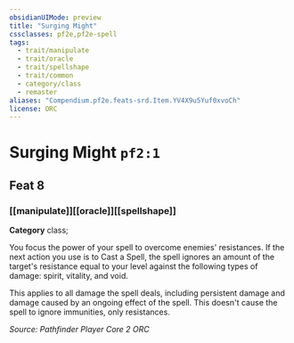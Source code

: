 ```yaml
---
obsidianUIMode: preview
title: "Surging Might"
cssclasses: pf2e,pf2e-spell
tags:
  - trait/manipulate
  - trait/oracle
  - trait/spellshape
  - trait/common
  - category/class
  - remaster
aliases: "Compendium.pf2e.feats-srd.Item.YV4X9u5Yuf0xvoCh"
license: ORC
---
```

# Surging Might `pf2:1`
## Feat 8
### [[manipulate]][[oracle]][[spellshape]]

**Category** class; 




You focus the power of your spell to overcome enemies' resistances. If the next action you use is to Cast a Spell, the spell ignores an amount of the target's resistance equal to your level against the following types of damage: spirit, vitality, and void.

This applies to all damage the spell deals, including persistent damage and damage caused by an ongoing effect of the spell. This doesn't cause the spell to ignore immunities, only resistances.

*Source: Pathfinder Player Core 2*
*ORC*